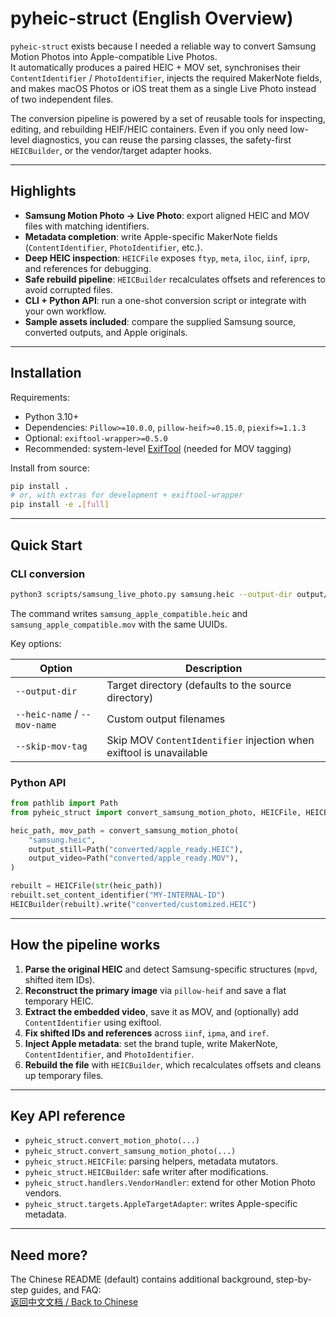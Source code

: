 # pyheic-struct (English Overview)

`pyheic-struct` exists because I needed a reliable way to convert Samsung Motion Photos into Apple-compatible Live Photos.  
It automatically produces a paired HEIC + MOV set, synchronises their `ContentIdentifier` / `PhotoIdentifier`, injects the required MakerNote fields, and makes macOS Photos or iOS treat them as a single Live Photo instead of two independent files.

The conversion pipeline is powered by a set of reusable tools for inspecting, editing, and rebuilding HEIF/HEIC containers. Even if you only need low-level diagnostics, you can reuse the parsing classes, the safety-first `HEICBuilder`, or the vendor/target adapter hooks.

---

## Highlights

- **Samsung Motion Photo → Live Photo**: export aligned HEIC and MOV files with matching identifiers.
- **Metadata completion**: write Apple-specific MakerNote fields (`ContentIdentifier`, `PhotoIdentifier`, etc.).
- **Deep HEIC inspection**: `HEICFile` exposes `ftyp`, `meta`, `iloc`, `iinf`, `iprp`, and references for debugging.
- **Safe rebuild pipeline**: `HEICBuilder` recalculates offsets and references to avoid corrupted files.
- **CLI + Python API**: run a one-shot conversion script or integrate with your own workflow.
- **Sample assets included**: compare the supplied Samsung source, converted outputs, and Apple originals.

---

## Installation

Requirements:

- Python 3.10+
- Dependencies: `Pillow>=10.0.0`, `pillow-heif>=0.15.0`, `piexif>=1.1.3`
- Optional: `exiftool-wrapper>=0.5.0`
- Recommended: system-level [ExifTool](https://exiftool.org/) (needed for MOV tagging)

Install from source:

```bash
pip install .
# or, with extras for development + exiftool-wrapper
pip install -e .[full]
```

---

## Quick Start

### CLI conversion

```bash
python3 scripts/samsung_live_photo.py samsung.heic --output-dir output/live
```

The command writes `samsung_apple_compatible.heic` and `samsung_apple_compatible.mov` with the same UUIDs.

Key options:

| Option | Description |
| ------ | ----------- |
| `--output-dir` | Target directory (defaults to the source directory) |
| `--heic-name` / `--mov-name` | Custom output filenames |
| `--skip-mov-tag` | Skip MOV `ContentIdentifier` injection when exiftool is unavailable |

### Python API

```python
from pathlib import Path
from pyheic_struct import convert_samsung_motion_photo, HEICFile, HEICBuilder

heic_path, mov_path = convert_samsung_motion_photo(
    "samsung.heic",
    output_still=Path("converted/apple_ready.HEIC"),
    output_video=Path("converted/apple_ready.MOV"),
)

rebuilt = HEICFile(str(heic_path))
rebuilt.set_content_identifier("MY-INTERNAL-ID")
HEICBuilder(rebuilt).write("converted/customized.HEIC")
```

---

## How the pipeline works

1. **Parse the original HEIC** and detect Samsung-specific structures (`mpvd`, shifted item IDs).
2. **Reconstruct the primary image** via `pillow-heif` and save a flat temporary HEIC.
3. **Extract the embedded video**, save it as MOV, and (optionally) add `ContentIdentifier` using exiftool.
4. **Fix shifted IDs and references** across `iinf`, `ipma`, and `iref`.
5. **Inject Apple metadata**: set the brand tuple, write MakerNote, `ContentIdentifier`, and `PhotoIdentifier`.
6. **Rebuild the file** with `HEICBuilder`, which recalculates offsets and cleans up temporary files.

---

## Key API reference

- `pyheic_struct.convert_motion_photo(...)`
- `pyheic_struct.convert_samsung_motion_photo(...)`
- `pyheic_struct.HEICFile`: parsing helpers, metadata mutators.
- `pyheic_struct.HEICBuilder`: safe writer after modifications.
- `pyheic_struct.handlers.VendorHandler`: extend for other Motion Photo vendors.
- `pyheic_struct.targets.AppleTargetAdapter`: writes Apple-specific metadata.

---

## Need more?

The Chinese README (default) contains additional background, step-by-step guides, and FAQ:  
[返回中文文档 / Back to Chinese](README.md)
